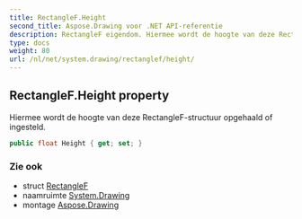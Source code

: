 ```yaml
---
title: RectangleF.Height
second_title: Aspose.Drawing voor .NET API-referentie
description: RectangleF eigendom. Hiermee wordt de hoogte van deze RectangleFstructuur opgehaald of ingesteld.
type: docs
weight: 80
url: /nl/net/system.drawing/rectanglef/height/
---
```

## RectangleF.Height property

Hiermee wordt de hoogte van deze RectangleF-structuur opgehaald of ingesteld.

```csharp
public float Height { get; set; }
```

### Zie ook

* struct [RectangleF](../)
* naamruimte [System.Drawing](../../rectanglef/)
* montage [Aspose.Drawing](../../../)


